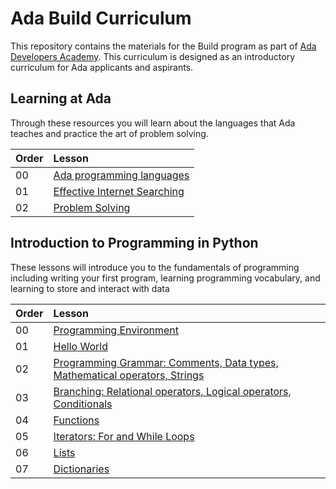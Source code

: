 # Ada Build Curriculum

This repository contains the materials for the Build program as part of [Ada Developers Academy](http://adadevelopersacademy.org/).  This curriculum is designed as an introductory curriculum for Ada applicants and aspirants.  

## Learning at Ada

Through these resources you will learn about the languages that Ada teaches and practice the art of problem solving.


| Order | Lesson                                                  |
| :---- | :------------------------------------------------------ |
| 00   | [Ada programming languages](./learning-at-ada/ada-languages)  
| 01    | [Effective Internet Searching](./learning-at-ada/internet-searching/) |
| 02    | [Problem Solving](./learning-at-ada/problem-solving/) |


## Introduction to Programming in Python
These lessons will introduce you to the fundamentals of programming including writing your first program, learning programming vocabulary, and learning to store and interact with data

| Order | Lesson                                                                                               |
| :---- | :--------------------------------------------------------------------------------------------------- |
| 00    | [Programming Environment](./intro-to-python/environment-setup/)  
| 01    | [Hello World](./intro-to-python/01_hello_world.ipynb)                                                       |
| 02    | [Programming Grammar: Comments, Data types, Mathematical operators, Strings](./intro-to-python/02_programming_grammar.ipynb) |
| 03    | [Branching: Relational operators, Logical operators, Conditionals](./intro-to-python/03_branching.ipynb) |
| 04    | [Functions](./intro-to-python/04_functions.ipynb) |
| 05    | [Iterators: For and While Loops](./intro-to-python/05_loops_iteration.ipynb)                                                           |
| 06    | [Lists](./intro-to-python/.06_lists.ipynb)                                                                  |
| 07    | [Dictionaries](./intro-to-python/07_dictionaries.ipynb)                                                                  |
